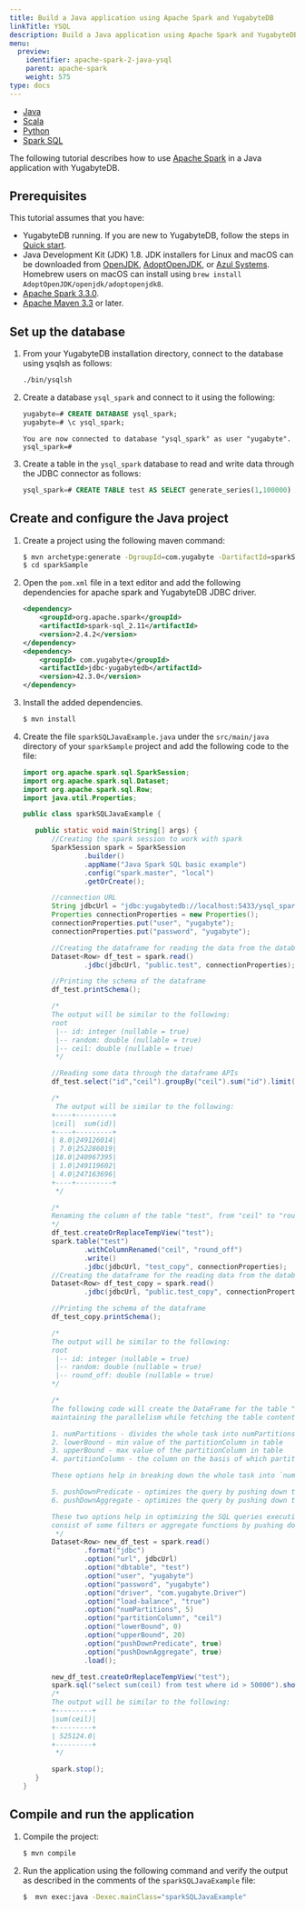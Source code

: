 ```yaml
---
title: Build a Java application using Apache Spark and YugabyteDB
linkTitle: YSQL
description: Build a Java application using Apache Spark and YugabyteDB.
menu:
  preview:
    identifier: apache-spark-2-java-ysql
    parent: apache-spark
    weight: 575
type: docs
---
```


<ul class="nav nav-tabs-alt nav-tabs-yb">

  <li >
    <a href="../java-ysql/" class="nav-link active">
      <i class="icon-java-bold" aria-hidden="true"></i>
      Java
    </a>
  </li>

  <li >
    <a href="../scala-ysql/" class="nav-link">
      <i class="icon-scala" aria-hidden="true"></i>
      Scala
    </a>
  </li>

  <li >
    <a href="../python-ysql/" class="nav-link">
      <i class="icon-python" aria-hidden="true"></i>
      Python
    </a>
  </li>

  <li >
    <a href="../spark-sql/" class="nav-link">
      Spark SQL
    </a>
  </li>

</ul>

The following tutorial describes how to use [Apache Spark](https://spark.apache.org/) in a Java application with YugabyteDB.

## Prerequisites

This tutorial assumes that you have:

- YugabyteDB running. If you are new to YugabyteDB, follow the steps in [Quick start](../../../../quick-start/).
- Java Development Kit (JDK) 1.8. JDK installers for Linux and macOS can be downloaded from [OpenJDK](http://jdk.java.net/), [AdoptOpenJDK](https://adoptopenjdk.net/), or [Azul Systems](https://www.azul.com/downloads/zulu-community/). Homebrew users on macOS can install using `brew install AdoptOpenJDK/openjdk/adoptopenjdk8`.
- [Apache Spark 3.3.0](https://spark.apache.org/downloads.html).
- [Apache Maven 3.3](https://maven.apache.org/index.html) or later.

## Set up the database

1. From your YugabyteDB installation directory, connect to the database using ysqlsh as follows:

    ```sh
    ./bin/ysqlsh
    ```

1. Create a database `ysql_spark` and connect to it using the following:

    ```sql
    yugabyte=# CREATE DATABASE ysql_spark;
    yugabyte=# \c ysql_spark;
    ```

    ```output
    You are now connected to database "ysql_spark" as user "yugabyte".
    ysql_spark=#
    ```

1. Create a table in the `ysql_spark` database to read and write data through the JDBC connector as follows:

    ```sql
    ysql_spark=# CREATE TABLE test AS SELECT generate_series(1,100000) AS id, random(), ceil(random() * 20);
    ```

## Create and configure the Java project

1. Create a project using the following maven command:

    ```sh
    $ mvn archetype:generate -DgroupId=com.yugabyte -DartifactId=sparkSample -DarchetypeArtifactId=maven-archetype-quickstart -DinteractiveMode=false
    $ cd sparkSample
    ```

1. Open the `pom.xml` file in a text editor and add the following dependencies for apache spark and YugabyteDB JDBC driver.

    ```xml
    <dependency>
        <groupId>org.apache.spark</groupId>
        <artifactId>spark-sql_2.11</artifactId>
        <version>2.4.2</version>
    </dependency>
    <dependency>
        <groupId> com.yugabyte</groupId>
        <artifactId>jdbc-yugabytedb</artifactId>
        <version>42.3.0</version>
    </dependency>
    ```

1. Install the added dependencies.

    ```sh
    $ mvn install
    ```

1. Create the file `sparkSQLJavaExample.java` under the `src/main/java` directory of your `sparkSample` project and add the following code to the file:

    ```java
    import org.apache.spark.sql.SparkSession;
    import org.apache.spark.sql.Dataset;
    import org.apache.spark.sql.Row;
    import java.util.Properties;

    public class sparkSQLJavaExample {

       public static void main(String[] args) {
           //Creating the spark session to work with spark
           SparkSession spark = SparkSession
                   .builder()
                   .appName("Java Spark SQL basic example")
                   .config("spark.master", "local")
                   .getOrCreate();

           //connection URL
           String jdbcUrl = "jdbc:yugabytedb://localhost:5433/ysql_spark";
           Properties connectionProperties = new Properties();
           connectionProperties.put("user", "yugabyte");
           connectionProperties.put("password", "yugabyte");

           //Creating the dataframe for reading the data from the database table test
           Dataset<Row> df_test = spark.read()
                   .jdbc(jdbcUrl, "public.test", connectionProperties);

           //Printing the schema of the dataframe
           df_test.printSchema();

           /*
           The output will be similar to the following:
           root
            |-- id: integer (nullable = true)
            |-- random: double (nullable = true)
            |-- ceil: double (nullable = true)
            */

           //Reading some data through the dataframe APIs
           df_test.select("id","ceil").groupBy("ceil").sum("id").limit(5).show();

           /*
            The output will be similar to the following:
           +----+---------+
           |ceil|  sum(id)|
           +----+---------+
           | 8.0|249126014|
           | 7.0|252286019|
           |18.0|240967395|
           | 1.0|249119602|
           | 4.0|247163696|
           +----+---------+
            */

           /*
           Renaming the column of the table "test", from "ceil" to "round_off" in the dataframe and create a new table with the schema of the changed dataframe and insert all its data in the new table, name it as test_copy though the jdbc connector.
           */
           df_test.createOrReplaceTempView("test");
           spark.table("test")
                   .withColumnRenamed("ceil", "round_off")
                   .write()
                   .jdbc(jdbcUrl, "test_copy", connectionProperties);
           //Creating the dataframe for the reading data from the database table test_copy
           Dataset<Row> df_test_copy = spark.read()
                   .jdbc(jdbcUrl, "public.test_copy", connectionProperties);

           //Printing the schema of the dataframe
           df_test_copy.printSchema();

           /*
           The output will be similar to the following:
           root
            |-- id: integer (nullable = true)
            |-- random: double (nullable = true)
            |-- round_off: double (nullable = true)
           */

           /*
           The following code will create the DataFrame for the table "test" with some specific options for
           maintaining the parallelism while fetching the table content,

           1. numPartitions - divides the whole task into numPartitions parallel tasks.
           2. lowerBound - min value of the partitionColumn in table
           3. upperBound - max value of the partitionColumn in table
           4. partitionColumn - the column on the basis of which partition happen

           These options help in breaking down the whole task into `numPartitions` parallel tasks on the basis of the `partitionColumn`, with the help of minimum and maximum value of the column.

           5. pushDownPredicate - optimizes the query by pushing down the filters to YugabyteDB using the JDBC connector.
           6. pushDownAggregate - optimizes the query by pushing down the aggregated to YugabyteDB using the JDBC connector.

           These two options help in optimizing the SQL queries executing on this DataFrame if those SQL queries
           consist of some filters or aggregate functions by pushing down those filters and aggregates to the   YugabyteDB using the JDBC connector.
            */
           Dataset<Row> new_df_test = spark.read()
                   .format("jdbc")
                   .option("url", jdbcUrl)
                   .option("dbtable", "test")
                   .option("user", "yugabyte")
                   .option("password", "yugabyte")
                   .option("driver", "com.yugabyte.Driver")
                   .option("load-balance", "true")
                   .option("numPartitions", 5)
                   .option("partitionColumn", "ceil")
                   .option("lowerBound", 0)
                   .option("upperBound", 20)
                   .option("pushDownPredicate", true)
                   .option("pushDownAggregate", true)
                   .load();

           new_df_test.createOrReplaceTempView("test");
           spark.sql("select sum(ceil) from test where id > 50000").show();
           /*
           The output will be similar to the following:
           +---------+
           |sum(ceil)|
           +---------+
           | 525124.0|
           +---------+
            */

           spark.stop();
       }
    }
    ```

## Compile and run the application

1. Compile the project:

    ```sh
    $ mvn compile
    ```

1. Run the application using the following command and verify the output as described in the comments of the `sparkSQLJavaExample` file:

    ```sh
    $  mvn exec:java -Dexec.mainClass="sparkSQLJavaExample"
    ```
